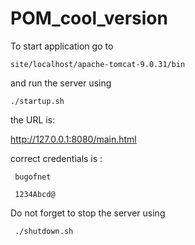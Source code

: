 # POM_cool_version

To start application go to 
```shell script
site/localhost/apache-tomcat-9.0.31/bin
```
and run the server using 
```shell script
./startup.sh 
```
the URL is:

http://127.0.0.1:8080/main.html

correct credentials is :
```
 bugofnet
```
```
 1234Abcd@
 ```

Do not forget to stop the server using
```shell script
 ./shutdown.sh 
```